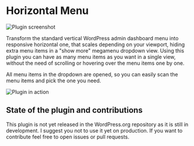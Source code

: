 # Horizontal Menu

![Plugin screenshot](http://i.imgur.com/KhjCxyd.png)

Transform the standard vertical WordPress admin dashboard menu into responsive horizontal one, that scales depending on your viewport, hiding extra menu items in a "show more" megamenu dropdown view. Using this plugin you can have as many menu items as you want in a single view, without the need of scrolling or hovering over the menu items one by one.

All menu items in the dropdown are opened, so you can easily scan the menu items and pick the one you need.

![Plugin in action](https://media.giphy.com/media/l3vRmn8TG1JCzv4fm/giphy.gif)

## State of the plugin and contributions

This plugin is not yet released in the WordPress.org repository as it is still in development. I suggest you not to use it yet on production. If you want to contribute feel free to open issues or pull requests.

